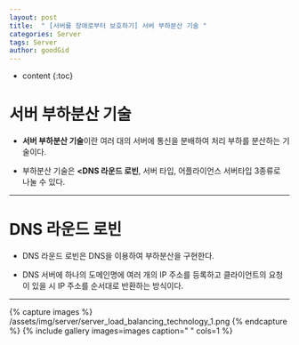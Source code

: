 ```yaml
---
layout: post
title:  " [서버를 장애로부터 보호하기] 서버 부하분산 기술 "
categories: Server
tags: Server
author: goodGid
---
```

* content
{:toc}



# 서버 부하분산 기술

* <b>서버 부하분산 기술</b>이란 여러 대의 서버에 통신을 분배하여 처리 부하를 분산하는 기술이다.

* 부하분산 기술은 <b><DNS 라운드 로빈</b>, 서버 타입, 어플라이언스 서버타입 3종류로 나눌 수 있다.

---

# DNS 라운드 로빈

* DNS 라운드 로빈은 DNS을 이용하여 부하분산을 구현한다.

* DNS 서버에 하나의 도메인명에 여러 개의 IP 주소를 등록하고 클라이언트의 요청이 있을 시 IP 주소를 순서대로 반환하는 방식이다.

---

{% capture images %}
    /assets/img/server/server_load_balancing_technology_1.png
{% endcapture %}
{% include gallery images=images caption=" " cols=1 %}

